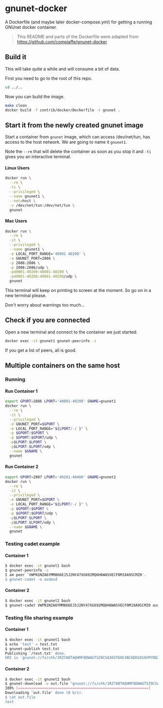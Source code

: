 # gnunet-docker
A Dockerfile (and maybe later docker-compose.yml) for getting a running GNUnet docker container.

> This README and parts of the Dockerfile were adapted from https://github.com/compiaffe/gnunet-docker


## Build it
This will take quite a while and will consume a bit of data.

First you need to go to the root of this repo.

```bash
cd ../..
```

Now you can build the image.

```bash
make clean
docker build -f contrib/docker/Dockerfile -t gnunet .
```

## Start it from the newly created gnunet image
Start a container from `gnunet` image, which can access /dev/net/tun, has access to the host network. We are going to name it `gnunet1`.

Note the `--rm` that will delete the container as soon as you stop it and `-ti` gives you an interactive terminal.

#### Linux Users
```bash
docker run \
  --rm \
  -ti \
  --privileged \
  --name gnunet1 \
  --net=host \
  -v /dev/net/tun:/dev/net/tun \
  gnunet
```

#### Mac Users
```bash
docker run \
  --rm \
  -it \
  --privileged \
  --name gnunet1 \
  -e LOCAL_PORT_RANGE='40001 40200' \
  -e GNUNET_PORT=2086 \
  -p 2086:2086 \
  -p 2086:2086/udp \
  -p40001-40200:40001-40200 \
  -p40001-40200:40001-40200/udp \
  gnunet
```

This terminal will keep on printing to screen at the moment. So go on in a new terminal please.

Don't worry about warnings too much...

## Check if you are connected
Open a new terminal and connect to the container we just started:

```bash
docker exec -it gnunet1 gnunet-peerinfo -i
```

If you get a list of peers, all is good.

## Multiple containers on the same host
### Running
#### Run Container 1
```bash
export GPORT=2086 LPORT='40001-40200' GNAME=gnunet1
docker run \
  --rm \
  -it \
  --privileged \
  -e GNUNET_PORT=$GPORT \
  -e LOCAL_PORT_RANGE="${LPORT/-/ }" \
  -p $GPORT:$GPORT \
  -p $GPORT:$GPORT/udp \
  -p$LPORT:$LPORT \
  -p$LPORT:$LPORT/udp \
  --name $GNAME \
  gnunet
```

#### Run Container 2
```bash
export GPORT=2087 LPORT='40201-40400' GNAME=gnunet2
docker run \
  --rm \
  -it \
  --privileged \
  -e GNUNET_PORT=$GPORT \
  -e LOCAL_PORT_RANGE="${LPORT/-/ }" \
  -p $GPORT:$GPORT \
  -p $GPORT:$GPORT/udp \
  -p$LPORT:$LPORT \
  -p$LPORT:$LPORT/udp \
  --name $GNAME \
  gnunet
```

### Testing cadet example
#### Container 1
```bash
$ docker exec -it gnunet1 bash
$ gnunet-peerinfo -s
I am peer `VWPN1NZA6YMM866EJ5J2NY47XG692MQ6H6WASVECF0M18A9SCMZ0'.
$ gnunet-cadet -o asdasd
```

#### Container 2
```bash
$ docker exec -it gnunet2 bash
$ gnunet-cadet VWPN1NZA6YMM866EJ5J2NY47XG692MQ6H6WASVECF0M18A9SCMZ0 asdasd
```

### Testing file sharing example
#### Container 1
```bash
$ docker exec -it gnunet1 bash
$ echo 'test' > test.txt
$ gnunet-publish test.txt
Publishing `/test.txt' done.
URI is `gnunet://fs/chk/1RZ7A8TAQHMF8DWAGTSZ9CSA365T60C4BC6DDS810VM78D2Q0366CRX8DGFA29EWBT9BW5Y9HYD0Z1EAKNFNJQDJ04QQSGTQ352W28R.7MYB03GYXT17Z93ZRZRVV64AH9KPWFSVDEZGVE84YHD63XZFJ36B86M48KHTZVF87SZ05HBVB44PCXE8CVWAH72VN1SKYPRK1QN2C98.5'.
```

#### Container 2
```bash
$ docker exec -it gnunet2 bash
$ gnunet-download -o out.file "gnunet://fs/chk/1RZ7A8TAQHMF8DWAGTSZ9CSA365T60C4BC6DDS810VM78D2Q0366CRX8DGFA29EWBT9BW5Y9HYD0Z1EAKNFNJQDJ04QQSGTQ352W28R.7MYB03GYXT17Z93ZRZRVV64AH9KPWFSVDEZGVE84YHD63XZFJ36B86M48KHTZVF87SZ05HBVB44PCXE8CVWAH72VN1SKYPRK1QN2C98.5"
100% [============================================================]
Downloading `out.file' done (0 b/s).
$ cat out.file
test
```

